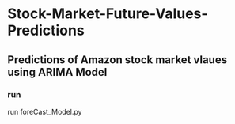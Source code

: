 # Stock-Market-Future-Values-Predictions

## Predictions of Amazon stock market vlaues using ARIMA Model

### run
run foreCast_Model.py